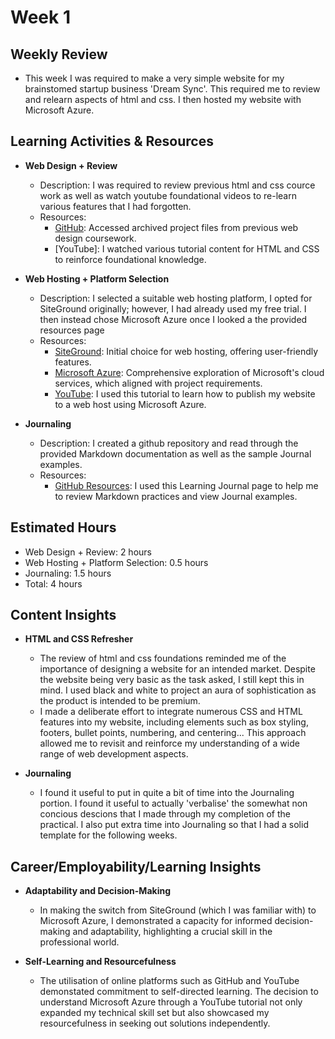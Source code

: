 # Week 1

## Weekly Review
- This week I was required to make a very simple website for my brainstomed startup business 'Dream Sync'. This required me to review and relearn aspects of html and css. I then hosted my website with Microsoft Azure. 

## Learning Activities & Resources

- **Web Design + Review**
  - Description: I was required to review previous html and css cource work as well as watch youtube foundational videos to re-learn various features that I had forgotten.
  - Resources:
    - [GitHub](https://github.com): Accessed archived project files from previous web design coursework.
    - [YouTube]: I watched various tutorial content for HTML and CSS to reinforce foundational knowledge.

- **Web Hosting + Platform Selection**
  - Description: I selected a suitable web hosting platform, I opted for SiteGround originally; however, I had already used my free trial. I then instead chose Microsoft Azure once I looked a the provided resources page
  - Resources:
    - [SiteGround](https://www.siteground.com): Initial choice for web hosting, offering user-friendly features.
    - [Microsoft Azure](https://azure.microsoft.com): Comprehensive exploration of Microsoft's cloud services, which aligned with project requirements.
    - [YouTube](https://www.youtube.com/watch?v=iQN9jFqstt8&ab_channel=DanielOtto): I used this tutorial to learn how to publish my website to a web host using Microsoft Azure.

- **Journaling**
  - Description: I created a github repository and read through the provided Markdown documentation as well as the sample Journal examples.
  - Resources:
    - [GitHub Resources](https://github.com/CP3402/subject/wiki/Learning-Journals): I used this Learning Journal page to help me to review Markdown practices and view Journal examples.

## Estimated Hours

- Web Design + Review: 2 hours
- Web Hosting + Platform Selection: 0.5 hours
- Journaling: 1.5 hours
- Total: 4 hours

## Content Insights

- **HTML and CSS Refresher**
  - The review of html and css foundations reminded me of the importance of designing a website for an intended market. Despite the website being very basic as the task asked, I still kept this in mind. I used black and white to project an aura of sophistication as the product is intended to be premium. 
  - I made a deliberate effort to integrate numerous CSS and HTML features into my website, including elements such as box styling, footers, bullet points, numbering, and centering... This approach allowed me to revisit and reinforce my understanding of a wide range of web development aspects.
  
- **Journaling**
  - I found it useful to put in quite a bit of time into the Journaling portion. I found it useful to actually 'verbalise' the somewhat non concious descions that I made through my completion of the practical. I also put extra time into Journaling so that I had a solid template for the following weeks.

## Career/Employability/Learning Insights

- **Adaptability and Decision-Making**
  - In making the switch from SiteGround (which I was familiar with) to Microsoft Azure, I demonstrated a capacity for informed decision-making and adaptability, highlighting a crucial skill in the professional world.

- **Self-Learning and Resourcefulness**
  - The utilisation of online platforms such as GitHub and YouTube demonstated commitment to self-directed learning. The decision to understand Microsoft Azure through a YouTube tutorial not only expanded my technical skill set but also showcased my resourcefulness in seeking out solutions independently.
